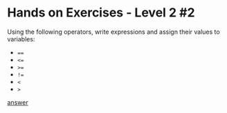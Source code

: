 # Hands on Exercises - Level 2 #2  
  
Using the following operators, write expressions and assign their values to variables:  
  
  * `==`
  * `<=`
  * `>=`
  * `!=`
  * `<`
  * `>`
  
  [answer](https://play.golang.org/p/dRF6_bk5kD)
